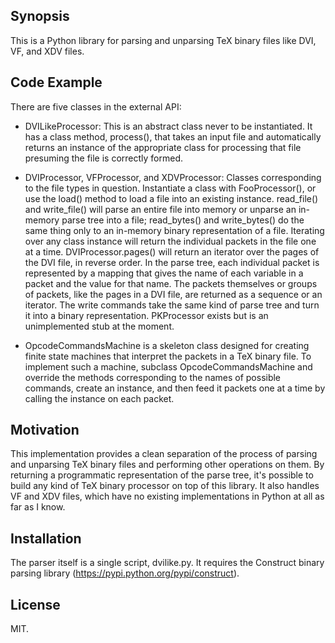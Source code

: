 ## Synopsis

This is a Python library for parsing and unparsing TeX binary files
like DVI, VF, and XDV files.

## Code Example

There are five classes in the external API:

* DVILikeProcessor: This is an abstract class never to be
  instantiated.  It has a class method, process(), that takes an input
  file and automatically returns an instance of the appropriate class
  for processing that file presuming the file is correctly formed.

* DVIProcessor, VFProcessor, and XDVProcessor: Classes corresponding
  to the file types in question.  Instantiate a class with
  FooProcessor(<file>), or use the load() method to load a file into
  an existing instance.  read_file() and write_file() will parse an
  entire file into memory or unparse an in-memory parse tree into a
  file; read_bytes() and write_bytes() do the same thing only to an
  in-memory binary representation of a file.  Iterating over any class
  instance will return the individual packets in the file one at a
  time.  DVIProcessor.pages() will return an iterator over the pages
  of the DVI file, in reverse order.  In the parse tree, each
  individual packet is represented by a mapping that gives the name of
  each variable in a packet and the value for that name.  The packets
  themselves or groups of packets, like the pages in a DVI file, are
  returned as a sequence or an iterator.  The write commands take the
  same kind of parse tree and turn it into a binary representation.
  PKProcessor exists but is an unimplemented stub at the moment.

* OpcodeCommandsMachine is a skeleton class designed for creating
  finite state machines that interpret the packets in a TeX binary
  file.  To implement such a machine, subclass OpcodeCommandsMachine
  and override the methods corresponding to the names of possible
  commands, create an instance, and then feed it packets one at a time
  by calling the instance on each packet.

## Motivation

This implementation provides a clean separation of the process of
parsing and unparsing TeX binary files and performing other operations
on them.  By returning a programmatic representation of the parse
tree, it's possible to build any kind of TeX binary processor on top
of this library.  It also handles VF and XDV files, which have no
existing implementations in Python at all as far as I know.

## Installation

The parser itself is a single script, dvilike.py.  It requires the
Construct binary parsing library
(https://pypi.python.org/pypi/construct).

## License

MIT.
